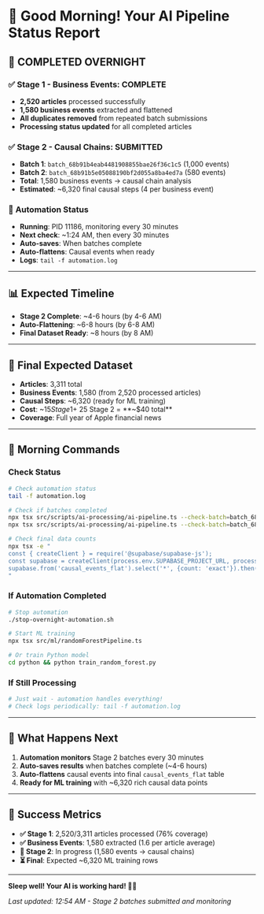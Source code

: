 # 🌅 Good Morning! Your AI Pipeline Status Report

## 🎉 **COMPLETED OVERNIGHT**

### ✅ **Stage 1 - Business Events: COMPLETE**
- **2,520 articles** processed successfully  
- **1,580 business events** extracted and flattened
- **All duplicates removed** from repeated batch submissions
- **Processing status updated** for all completed articles

### ✅ **Stage 2 - Causal Chains: SUBMITTED**
- **Batch 1**: `batch_68b91b4eab4481908855bae26f36c1c5` (1,000 events)
- **Batch 2**: `batch_68b91b5e05088190bf2d055a8ba4ed7a` (580 events)
- **Total**: 1,580 business events → causal chain analysis
- **Estimated**: ~6,320 final causal steps (4 per business event)

### 🤖 **Automation Status**
- **Running**: PID 11186, monitoring every 30 minutes
- **Next check**: ~1:24 AM, then every 30 minutes
- **Auto-saves**: When batches complete
- **Auto-flattens**: Causal events when ready
- **Logs**: `tail -f automation.log`

---

## 📊 **Expected Timeline**

- **Stage 2 Complete**: ~4-6 hours (by 4-6 AM)
- **Auto-Flattening**: ~6-8 hours (by 6-8 AM)  
- **Final Dataset Ready**: ~8 hours (by 8 AM)

---

## 🎯 **Final Expected Dataset**

- **Articles**: 3,311 total
- **Business Events**: 1,580 (from 2,520 processed articles)
- **Causal Steps**: ~6,320 (ready for ML training)
- **Cost**: ~$15 Stage 1 + ~$25 Stage 2 = **~$40 total**
- **Coverage**: Full year of Apple financial news

---

## 📱 **Morning Commands**

### Check Status
```bash
# Check automation status
tail -f automation.log

# Check if batches completed
npx tsx src/scripts/ai-processing/ai-pipeline.ts --check-batch=batch_68b91b4eab4481908855bae26f36c1c5
npx tsx src/scripts/ai-processing/ai-pipeline.ts --check-batch=batch_68b91b5e05088190bf2d055a8ba4ed7a

# Check final data counts
npx tsx -e "
const { createClient } = require('@supabase/supabase-js');
const supabase = createClient(process.env.SUPABASE_PROJECT_URL, process.env.SUPABASE_API_KEY);
supabase.from('causal_events_flat').select('*', {count: 'exact'}).then(({count}) => console.log('Final causal steps:', count));
"
```

### If Automation Completed
```bash
# Stop automation
./stop-overnight-automation.sh

# Start ML training
npx tsx src/ml/randomForestPipeline.ts

# Or train Python model
cd python && python train_random_forest.py
```

### If Still Processing
```bash
# Just wait - automation handles everything!
# Check logs periodically: tail -f automation.log
```

---

## 🚀 **What Happens Next**

1. **Automation monitors** Stage 2 batches every 30 minutes
2. **Auto-saves results** when batches complete (~4-6 hours)
3. **Auto-flattens** causal events into final `causal_events_flat` table
4. **Ready for ML training** with ~6,320 rich causal data points

---

## 🎯 **Success Metrics**

- **✅ Stage 1**: 2,520/3,311 articles processed (76% coverage)
- **✅ Business Events**: 1,580 extracted (1.6 per article average)
- **🔄 Stage 2**: In progress (1,580 events → causal chains)
- **⏳ Final**: Expected ~6,320 ML training rows

---

**Sleep well! Your AI is working hard! 🤖💤**

*Last updated: 12:54 AM - Stage 2 batches submitted and monitoring*
